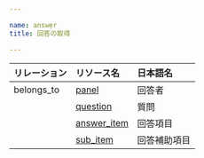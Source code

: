 ```yaml
---

name: answer
title: 回答の取得

---
```


|リレーション|リソース名|日本語名|
|:---|:---|:---|
|belongs_to|[panel](#panel)|回答者|
||[question](#question)|質問|
||[answer_item](#answer_item)|回答項目|
||[sub_item](#sub_item)|回答補助項目|